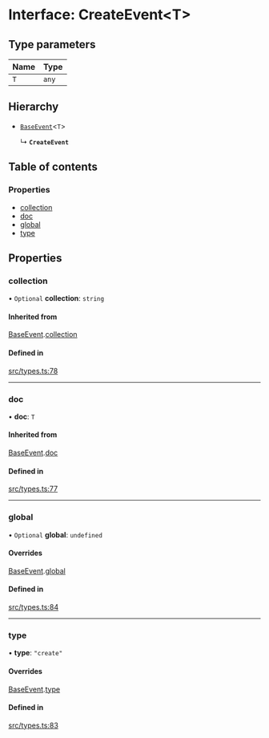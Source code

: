 # Interface: CreateEvent\<T\>

## Type parameters

| Name | Type |
| :------ | :------ |
| `T` | `any` |

## Hierarchy

- [`BaseEvent`](BaseEvent.md)\<`T`\>

  ↳ **`CreateEvent`**

## Table of contents

### Properties

- [collection](CreateEvent.md#collection)
- [doc](CreateEvent.md#doc)
- [global](CreateEvent.md#global)
- [type](CreateEvent.md#type)

## Properties

### collection

• `Optional` **collection**: `string`

#### Inherited from

[BaseEvent](BaseEvent.md).[collection](BaseEvent.md#collection)

#### Defined in

[src/types.ts:78](https://github.com/GeorgeHulpoi/payload-dependencies-graph/blob/099b8df/src/types.ts#L78)

___

### doc

• **doc**: `T`

#### Inherited from

[BaseEvent](BaseEvent.md).[doc](BaseEvent.md#doc)

#### Defined in

[src/types.ts:77](https://github.com/GeorgeHulpoi/payload-dependencies-graph/blob/099b8df/src/types.ts#L77)

___

### global

• `Optional` **global**: `undefined`

#### Overrides

[BaseEvent](BaseEvent.md).[global](BaseEvent.md#global)

#### Defined in

[src/types.ts:84](https://github.com/GeorgeHulpoi/payload-dependencies-graph/blob/099b8df/src/types.ts#L84)

___

### type

• **type**: ``"create"``

#### Overrides

[BaseEvent](BaseEvent.md).[type](BaseEvent.md#type)

#### Defined in

[src/types.ts:83](https://github.com/GeorgeHulpoi/payload-dependencies-graph/blob/099b8df/src/types.ts#L83)
